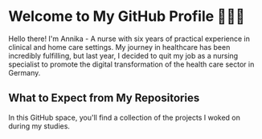 # Welcome to My GitHub Profile 👩🏻‍⚕️

Hello there! I'm Annika - A nurse with six years of practical experience in clinical and home care settings. 
My journey in healthcare has been incredibly fulfilling, but last year, I decided to quit my job as a nursing specialist to promote the digital transformation of the health care sector in Germany.

## What to Expect from My Repositories

In this GitHub space, you'll find a collection of the projects I woked on during my studies.
